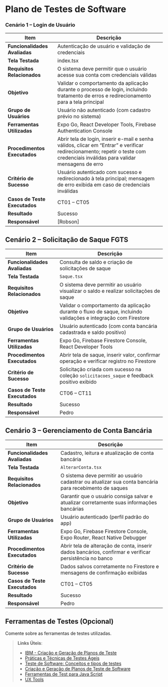 # Plano de Testes de Software

### Cenário 1 – Login de Usuário

| **Item** | **Descrição** |
|-----------|----------------|
| **Funcionalidades Avaliadas** | Autenticação de usuário e validação de credenciais |
| **Tela Testada** | index.tsx |
| **Requisitos Relacionados** | O sistema deve permitir que o usuário acesse sua conta com credenciais válidas |
| **Objetivo** | Validar o comportamento da aplicação durante o processo de login, incluindo tratamento de erros e redirecionamento para a tela principal |
| **Grupo de Usuários** | Usuário não autenticado (com cadastro prévio no sistema) |
| **Ferramentas Utilizadas** | Expo Go, React Developer Tools, Firebase Authentication Console |
| **Procedimentos Executados** | Abrir tela de login, inserir e-mail e senha válidos, clicar em “Entrar” e verificar redirecionamento; repetir o teste com credenciais inválidas para validar mensagens de erro |
| **Critério de Sucesso** | Usuário autenticado com sucesso e redirecionado à tela principal; mensagem de erro exibida em caso de credenciais inválidas |
| **Casos de Teste Executados** | CT01 – CT05 |
| **Resultado** | Sucesso |
| **Responsável** | [Robson] |


## Cenário 2 – Solicitação de Saque FGTS

| Item                          | Descrição                                                                                                      |
| ----------------------------- | -------------------------------------------------------------------------------------------------------------- |
| **Funcionalidades Avaliadas** | Consulta de saldo e criação de solicitações de saque                                                           |
| **Tela Testada**              | `Saque.tsx`                                                                                                    |
| **Requisitos Relacionados**   | O sistema deve permitir ao usuário visualizar o saldo e realizar solicitações de saque                         |
| **Objetivo**                  | Validar o comportamento da aplicação durante o fluxo de saque, incluindo validações e integração com Firestore |
| **Grupo de Usuários**         | Usuário autenticado (com conta bancária cadastrada e saldo positivo)                                           |
| **Ferramentas Utilizadas**    | Expo Go, Firebase Firestore Console, React Developer Tools                                                     |
| **Procedimentos Executados**  | Abrir tela de saque, inserir valor, confirmar operação e verificar registro no Firestore                       |
| **Critério de Sucesso**       | Solicitação criada com sucesso na coleção `solicitacoes_saque` e feedback positivo exibido                     |
| **Casos de Teste Executados** | CT06 – CT11                                                                                                    |
| **Resultado**                 | Sucesso                                                                                                        |
| **Responsável**               | Pedro                                                                                                          |



## Cenário 3 – Gerenciamento de Conta Bancária

| Item                          | Descrição                                                                                               |
| ----------------------------- | ------------------------------------------------------------------------------------------------------- |
| **Funcionalidades Avaliadas** | Cadastro, leitura e atualização de conta bancária                                                       |
| **Tela Testada**              | `AlterarConta.tsx`                                                                                      |
| **Requisitos Relacionados**   | O sistema deve permitir ao usuário cadastrar ou atualizar sua conta bancária para recebimento de saques |
| **Objetivo**                  | Garantir que o usuário consiga salvar e atualizar corretamente suas informações bancárias               |
| **Grupo de Usuários**         | Usuário autenticado (perfil padrão do app)                                                              |
| **Ferramentas Utilizadas**    | Expo Go, Firebase Firestore Console, Expo Router, React Native Debugger                                 |
| **Procedimentos Executados**  | Abrir tela de alteração de conta, inserir dados bancários, confirmar e verificar persistência no banco  |
| **Critério de Sucesso**       | Dados salvos corretamente no Firestore e mensagens de confirmação exibidas                              |
| **Casos de Teste Executados** | CT01 – CT05                                                                                             |
| **Resultado**                 | Sucesso                                                                                                 |
| **Responsável**               | Pedro                                                                                                   |







## Ferramentas de Testes (Opcional)

Comente sobre as ferramentas de testes utilizadas.
 
> **Links Úteis**:
> - [IBM - Criação e Geração de Planos de Teste](https://www.ibm.com/developerworks/br/local/rational/criacao_geracao_planos_testes_software/index.html)
> - [Práticas e Técnicas de Testes Ágeis](http://assiste.serpro.gov.br/serproagil/Apresenta/slides.pdf)
> -  [Teste de Software: Conceitos e tipos de testes](https://blog.onedaytesting.com.br/teste-de-software/)
> - [Criação e Geração de Planos de Teste de Software](https://www.ibm.com/developerworks/br/local/rational/criacao_geracao_planos_testes_software/index.html)
> - [Ferramentas de Test para Java Script](https://geekflare.com/javascript-unit-testing/)
> - [UX Tools](https://uxdesign.cc/ux-user-research-and-user-testing-tools-2d339d379dc7)
